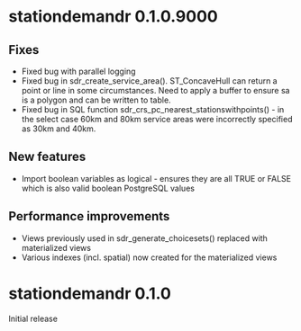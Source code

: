 
# stationdemandr 0.1.0.9000

## Fixes

* Fixed bug with parallel logging
* Fixed bug in sdr_create_service_area(). ST_ConcaveHull can return a point or line
in some circumstances. Need to apply a buffer to ensure sa is a polygon and can be
written to table.
* Fixed bug in SQL function sdr_crs_pc_nearest_stationswithpoints() - in the select
case 60km and 80km service areas were incorrectly specified as 30km and 40km.

## New features

* Import boolean variables as logical - ensures they are all TRUE or FALSE which
is also valid boolean PostgreSQL values

## Performance improvements

* Views previously used in sdr_generate_choicesets() replaced with materialized views
* Various indexes (incl. spatial) now created for the materialized views

# stationdemandr 0.1.0

Initial release
